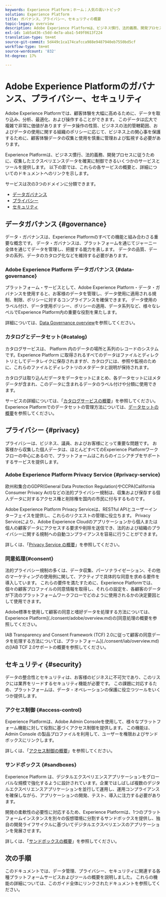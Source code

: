 ```yaml
---
keywords: Experience Platform；ホーム；人気の高いトピック
solution: Experience Platform
title: ガバナンス、プライバシー、セキュリティの概要
topic-legacy: overview
description: Adobe Experience Platformは、ビジネス慣行、法的義務、開発プロセスに従うために、収集したエクスペリエンスデータを確実に制御できるいくつかのサービスとツールを提供しています。
exl-id: 1ab5a436-c5dd-4e7a-aba1-549f0613f224
translation-type: tm+mt
source-git-commit: 5d449c1ca174cafcca988e9487940eb7550bd5cf
workflow-type: tm+mt
source-wordcount: '832'
ht-degree: 17%

---
```


# Adobe Experience Platformのガバナンス、プライバシー、セキュリティ

Adobe Experience Platformでは、顧客体験を大幅に高めるために、データを取り込み、分析、最適化、および操作することができます。 このデータは広大で複雑で非常に価値があります データ操作の性質、ビジネスの法的管轄範囲、およびデータの使用に関する組織のポリシーに応じて、ビジネス上の関心事を保護するために、顧客体験データの収集と使用を慎重に管理および監視する必要があります。

Experience Platformは、ビジネス慣行、法的義務、開発プロセスに従うために、収集したエクスペリエンスデータを確実に制御できるいくつかのサービスとツールを提供します。 以下の節では、これらの各サービスの概要と、詳細についてのドキュメントへのリンクを示します。

サービスは次の3つのドメインに分類できます。

* [データガバナンス](#governance)
* [プライバシー](#privacy)
* [セキュリティ](#security)

## データガバナンス {#governance}

データ・ガバナンスは、Experience Platformのすべての機能と組み合わさる重要な概念です。 データ・ガバナンスは、プラットフォームを通じてジャーニー全体を通じてデータを管理し、把握する能力を表します。 データの品質、データの系列、データのカタログ化などを維持する必要があります。

### Adobe Experience Platform データガバナンス {#data-governance}

プラットフォーム・サービスとして、Adobe Experience Platform・データ・ガバナンスを使用すると、お客様のデータを管理し、データ使用に適用される規制、制限、ポリシーに対するコンプライアンスを確保できます。 データ使用のラベル付け、データ使用ポリシー、ポリシーの適用、データ系列など、様々なレベルでExperience Platform内の重要な役割を果たします。

詳細については、[Data Governance overview](../../data-governance/home.md)を参照してください。

### カタログとデータセット{#catalog}

カタログサービスは、 Platform 内のデータの場所と系列のレコードのシステムです。Experience Platform に取得されるすべてのデータはファイルとディレクトリとしてデータレイクに保存されますが、カタログには、参照や監視のために、これらのファイルとディレクトリのメタデータと説明が保持されます。

カタログは取り込んだデータをデータセットにまとめ、各データセットにはメタデータが含まれ、このデータに含まれるデータのラベル付けや分類に使用できます。

サービスの詳細については、「[カタログサービスの概要](../../catalog/home.md)」を参照してください。 Experience Platformでのデータセットの管理方法については、[データセットの概要](../../catalog/datasets/overview.md)を参照してください。

## プライバシー {#privacy}

プライバシーは、ビジネス、議員、およびお客様にとって重要な問題です。 お客様から収集した個人データは、ほとんどすべてのExperience Platformワークフローの中心にあるので、プラットフォームはこれらのイニシアチブをサポートするサービスを提供します。

### Adobe Experience Platform Privacy Service {#privacy-service}

欧州和集合のGDPR(General Data Protection Regulation)やCCPA(California Consumer Privacy Act)などの法的プライバシー規制は、収集および保存する個人データに対するアクセス権と削除権を国内の市民に付与するものです。

Adobe Experience Platform Privacy Serviceは、RESTful APIとユーザーインターフェイスを提供し、これらのリクエストの管理に役立ちます。 Privacy Serviceにより、Adobe Experience Cloudのアプリケーションから個人または個人の顧客データにアクセスする要求や削除を送信でき、法的および組織のプライバシーに関する規制への自動コンプライアンスを容易に行うことができます。

詳しくは、「[Privacy Service の概要](../../privacy-service/home.md)」を参照してください。

### 同意処理{#consent}

法的プライバシー規制の多くは、データ収集、パーソナライゼーション、その他のマーケティングの使用例に関して、アクティブで具体的な同意を求める要件を導入しています。 これらの要件を満たすために、Experience Platformでは、個々の顧客プロファイルの同意情報を取得し、それらの設定を、各顧客のデータが下流のプラットフォームワークフローでどのように使用されるかの決定要因として使用できます。

Adobe標準を使用して顧客の同意と嗜好データを処理する方法については、Experience Platform](./consent/adobe/overview.md)の[同意処理の概要を参照してください。

IAB Transparency and Consent Framework (TCF) 2.0に従って顧客の同意データを処理する方法については、プラットフォーム](./consent/iab/overview.md)の[IAB TCF 2.0サポートの概要を参照してください。

## セキュリティ {#security}

データの整合性とセキュリティは、お客様のビジネスに不可欠であり、このリスクには業界をリードするセキュリティ機能が必要です。 この課題に対応するため、プラットフォームは、データ・オペレーションの保護に役立つツールをいくつか提供します。

### アクセス制御 {#access-control}

Experience Platformは、Adobe Admin Consoleを使用して、様々なプラットフォーム機能に対して役割に基づくアクセス制御を提供します。 この機能は、Admin Console の製品プロファイルを利用して、ユーザーを権限およびサンドボックスにリンクします。

詳しくは、「[アクセス制御の概要](../../access-control/home.md)」を参照してください。

### サンドボックス {#sandboxes}

Experience Platform は、デジタルエクスペリエンスアプリケーションをグローバルな規模で強化するように設計されています。企業ではしばしば複数のデジタルエクスペリエンスアプリケーションを並行して運用し、運用コンプライアンスを確保しながら、アプリケーションの開発、テスト、導入に注力する必要があります。

開発の柔軟性の必要性に対応するため、Experience Platformは、1つのプラットフォームインスタンスを別々の仮想環境に分割するサンドボックスを提供し、独自の開発ライフサイクルに基づいてデジタルエクスペリエンスのアプリケーションを発展させます。

詳しくは、「[サンドボックスの概要](../../sandboxes/home.md)」を参照してください。

## 次の手順

このドキュメントでは、データ管理、プライバシー、セキュリティに関連する各種プラットフォームサービスおよびツールの概要を説明しました。 これらの機能の詳細については、このガイド全体にリンクされたドキュメントを参照してください。
